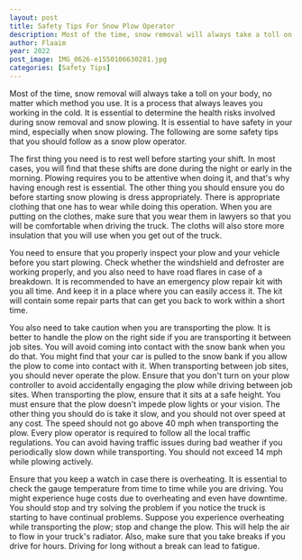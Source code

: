 ```yaml
---
layout: post
title: Safety Tips For Snow Plow Operator
description: Most of the time, snow removal will always take a toll on your body, no matter which method you use. It is a process that always leaves you working in the cold.
author: Flaaim
year: 2022
post_image: IMG_0626-e1550106630281.jpg
categories: [Safety Tips]
---
```



Most of the time, snow removal will always take a toll on your body, no matter which method you use. It is a process that always leaves you working in the cold. It is essential to determine the health risks involved during snow removal and snow plowing. It is essential to have safety in your mind, especially when snow plowing. The following are some safety tips that you should follow as a snow plow operator.

The first thing you need is to rest well before starting your shift. In most cases, you will find that these shifts are done during the night or early in the morning. Plowing requires you to be attentive when doing it, and that's why having enough rest is essential.
The other thing you should ensure you do before starting snow plowing is dress appropriately. There is appropriate clothing that one has to wear while doing this operation. When you are putting on the clothes, make sure that you wear them in lawyers so that you will be comfortable when driving the truck. The cloths will also store more insulation that you will use when you get out of the truck.

You need to ensure that you properly inspect your plow and your vehicle before you start plowing. Check whether the windshield and defroster are working properly, and you also need to have road flares in case of a breakdown. It is recommended to have an emergency plow repair kit with you all time. And keep it in a place where you can easily access it. The kit will contain some repair parts that can get you back to work within a short time.

You also need to take caution when you are transporting the plow. It is better to handle the plow on the right side if you are transporting it between job sites. You will avoid coming into contact with the snow bank when you do that. You might find that your car is pulled to the snow bank if you allow the plow to come into contact with it. When transporting between job sites, you should never operate the plow. Ensure that you don't turn on your plow controller to avoid accidentally engaging the plow while driving between job sites. When transporting the plow, ensure that it sits at a safe height. You must ensure that the plow doesn't impede plow lights or your vision.
The other thing you should do is take it slow, and you should not over speed at any cost. The speed should not go above 40 mph when transporting the plow. Every plow operator is required to follow all the local traffic regulations. You can avoid having traffic issues during bad weather if you periodically slow down while transporting. You should not exceed 14 mph while plowing actively.

Ensure that you keep a watch in case there is overheating. It is essential to check the gauge temperature from time to time while you are driving. You might experience huge costs due to overheating and even have downtime. You should stop and try solving the problem if you notice the truck is starting to have continual problems. Suppose you experience overheating while transporting the plow; stop and change the plow. This will help the air to flow in your truck's radiator. Also, make sure that you take breaks if you drive for hours. Driving for long without a break can lead to fatigue.
